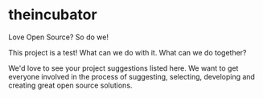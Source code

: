 # theincubator

Love Open Source? So do we!

This project is a test! What can we do with it. What can we do together?

We'd love to see your project suggestions listed here. We want to get everyone involved in the process of suggesting, selecting, developing and creating great open source solutions.
